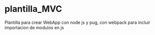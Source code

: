 # plantilla_MVC
Plantilla para crear WebApp con node js y pug, con webpack para incluir importacion de modulos en js 
